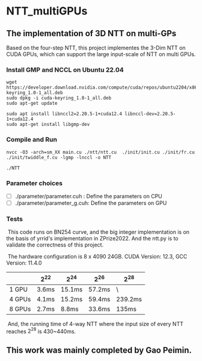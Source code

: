 # NTT_multiGPUs

## The implementation of 3D NTT on multi-GPs

Based on the four-step NTT, this project implementes the 3-Dim NTT on CUDA GPUs, which can support the large input-scale of NTT on multi GPUs.

### Install GMP and NCCL on Ubuntu 22.04

```
wget https://developer.download.nvidia.com/compute/cuda/repos/ubuntu2204/x86_64/cuda-keyring_1.0-1_all.deb
sudo dpkg -i cuda-keyring_1.0-1_all.deb
sudo apt-get update

sudo apt install libnccl2=2.20.5-1+cuda12.4 libnccl-dev=2.20.5-1+cuda12.4
sudo apt-get install libgmp-dev
```

### Compile and Run

```
nvcc -O3 -arch=sm_XX main.cu ./ntt/ntt.cu  ./init/init.cu ./init/fr.cu ./init/twiddle_f.cu -lgmp -lnccl -o NTT

./NTT
```

### Parameter choices

- [ ] ./parameter/parameter.cuh   :     Define the parameters on CPU
- [ ] ./parameter/parameter_g.cuh:    Define the parameters on GPU

### Tests

​	This code runs on BN254 curve, and the big integer implementation is on the basis of yrrid's implementation in ZPrize2022. And the ntt.py is to validate the correctness of this project.

​	The hardware configuration is 8 x 4090 24GB. CUDA Version: 12.3, GCC Version: 11.4.0

|        | $2^{22}$ | $2^{24}$ | $2^{26}$ | $2^{28}$ |
| ------ | -------- | -------- | -------- | -------- |
| 1 GPU  | 3.6ms    | 15.1ms   | 57.2ms   | \        |
| 4 GPUs | 4.1ms    | 15.2ms   | 59.4ms   | 239.2ms  |
| 8 GPUs | 2.7ms    | 8.8ms    | 33.6ms   | 135ms    |

​	And, the running time of 4-way NTT where the input size of every NTT reaches $2^{28}$ is 430~440ms.

## This work was mainly completed by Gao Peimin.
